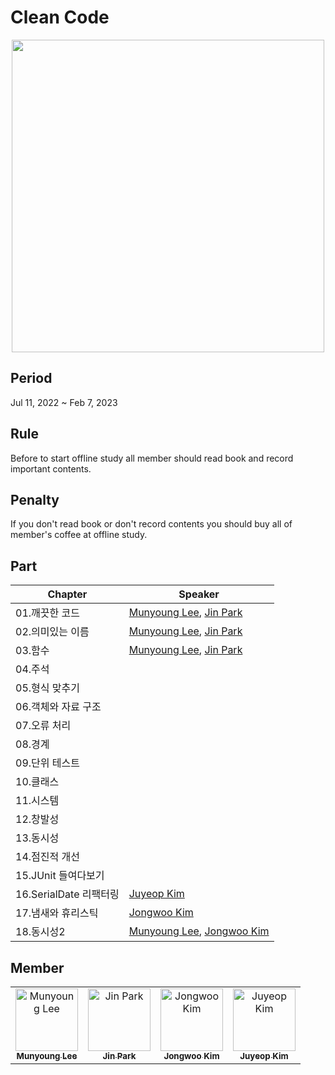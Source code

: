 # Clean Code
<p align="center">
<img height=500 src=https://user-images.githubusercontent.com/49600974/217539295-1c3e9233-0d5e-453b-99f3-24da484df465.png />
</p>

## Period
Jul 11, 2022 ~ Feb 7, 2023

## Rule
Before to start offline study all member should read book and record important contents.

## Penalty
If you don't read book or don't record contents you should buy all of member's coffee at offline study.

## Part
|Chapter|Speaker|
|---|---|
|01.깨끗한 코드|<a href="https://github.com/munyoung03">Munyoung Lee</a>, <a href="https://github.com/ParkJin0318">Jin Park</a>|
|02.의미있는 이름|<a href="https://github.com/munyoung03">Munyoung Lee</a>, <a href="https://github.com/ParkJin0318">Jin Park</a>|
|03.함수|<a href="https://github.com/munyoung03">Munyoung Lee</a>, <a href="https://github.com/ParkJin0318">Jin Park</a>|
|04.주석||
|05.형식 맞추기||
|06.객체와 자료 구조||
|07.오류 처리||
|08.경계||
|09.단위 테스트||
|10.클래스||
|11.시스템||
|12.창발성||
|13.동시성||
|14.점진적 개선||
|15.JUnit 들여다보기||
|16.SerialDate 리팩터링|<a href="https://github.com/juyeop03">Juyeop Kim</a>|
|17.냄새와 휴리스틱|<a href="https://github.com/kimjw2003">Jongwoo Kim</a>|
|18.동시성2|<a href="https://github.com/munyoung03">Munyoung Lee</a>, <a href="https://github.com/kimjw2003">Jongwoo Kim</a>|

## Member
<table>
  <tbody>
    <tr>
      <td align="center">
        <a href="https://github.com/munyoung03"><img src="https://avatars.githubusercontent.com/u/54434010?v=4" width="100px;" alt="Munyoung Lee"/>
        <br/>
        <sub><b>Munyoung Lee</b></sub>
        </a>
        <br/>
      </td>
      <td align="center">
        <a href="https://github.com/ParkJin0318"><img src="https://avatars.githubusercontent.com/u/50200481?v=4" width="100px;" alt="Jin Park"/>
        <br/>
        <sub><b>Jin Park</b></sub>
        </a>
        <br/>
      </td>
      <td align="center">
        <a href="https://github.com/kimjw2003"><img src="https://avatars.githubusercontent.com/u/55072002?v=4" width="100px;" alt="Jongwoo Kim"/>
        <br/>
        <sub><b>Jongwoo Kim</b></sub>
        </a>
        <br/>
      </td>
      <td align="center">
        <a href="https://github.com/juyeop03"><img src="https://avatars.githubusercontent.com/u/49600974?v=4" width="100px;" alt="Juyeop Kim"/>
        <br/>
        <sub><b>Juyeop Kim</b></sub>
        </a>
        <br/>
      </td>
    </tr>
  </tbody>
</table>


